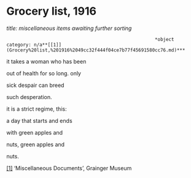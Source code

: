 # Grocery list, 1916

*title: miscellaneous items awaiting further sorting*

                                                          *object category: n/a**[[1]](Grocery%20list,%201916%2049cc32f444f04ce7b77f45691580cc76.md)***

it takes a woman who has been

out of health for so long. only

sick despair can breed

such desperation.

it is a strict regime, this:

a day that starts and ends

with green apples and

nuts, green apples and

nuts.

[[1]](Grocery%20list,%201916%2049cc32f444f04ce7b77f45691580cc76.md) ‘Miscellaneous Documents’, Grainger Museum